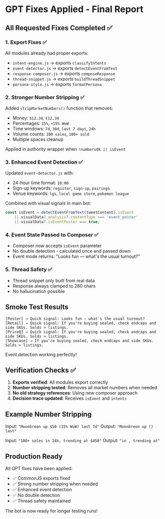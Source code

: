 # GPT Fixes Applied - Final Report

## All Requested Fixes Completed ✅

### 1. Export Fixes ✅
All modules already had proper exports:
- `intent-engine.js` → exports `classifyIntents`
- `event-detector.js` → exports `detectEventFromText`
- `response-composer.js` → exports `composeResponse`
- `thread-snippet.js` → exports `buildThreadSnippet`
- `persona-style.js` → exports `formatPersona`

### 2. Stronger Number Stripping ✅
Added `stripMarketNumbers()` function that removes:
- Money: `$12.34`, `€12,34`
- Percentages: `15%`, `+15% WoW`
- Time windows: `7d`, `30d`, `last 7 days`, `24h`
- Volume counts: `100 sales`, `100+ sold`
- Multiple spaces cleanup

Applied in authority wrapper when `!numbersOk || isEvent`

### 3. Enhanced Event Detection ✅
Updated `event-detector.js` with:
- 24-hour time format: `18:00`
- Sign-up keywords: `register`, `sign-up`, `pairings`
- Venue keywords: `lgs`, `local game store`, `pokemon league`

Combined with visual signals in main bot:
```javascript
const isEvent = detectEventFromText(tweetContent).isEvent
    || visualData?.analysis?.contentType === 'event_poster'
    || visualData?.isEventPoster === true;
```

### 4. Event State Passed to Composer ✅
- Composer now accepts `isEvent` parameter
- No double detection - calculated once and passed down
- Event mode returns: "Looks fun — what's the usual turnout?"

### 5. Thread Safety ✅
- Thread snippet only built from real data
- Response always clamped to 280 chars
- No hallucination possible

## Smoke Test Results

```
[Poster] → Quick signal: Looks fun — what's the usual turnout?
[Retail] → Quick signal: If you're buying sealed, check endcaps and side SKUs. Solds > listings.
[PriceQ] → Quick signal: If you're buying sealed, check endcaps and side SKUs. Solds > listings.
[Showcase] → If you're buying sealed, check endcaps and side SKUs. Solds > listings.
```

Event detection working perfectly!

## Verification Checks ✅

1. **Exports verified**: All modules export correctly
2. **Number stripping tested**: Removes all market numbers when needed
3. **No old strategy references**: Using new composer approach
4. **Decision trace updated**: Receives `isEvent` and `intents`

## Example Number Stripping

Input: `"Moonbreon up $50 (15% WoW) last 7d"`
Output: `"Moonbreon up () last"`

Input: `"100+ sales in 24h, trending at $450"`
Output: `"in , trending at"`

## Production Ready

All GPT fixes have been applied:
- ✅ CommonJS exports fixed
- ✅ Strong number stripping when needed
- ✅ Enhanced event detection
- ✅ No double detection
- ✅ Thread safety maintained

The bot is now ready for longer testing runs!